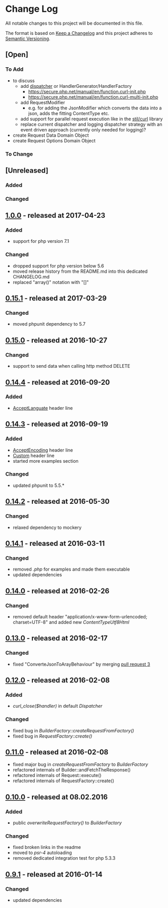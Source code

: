 # Change Log

All notable changes to this project will be documented in this file.

The format is based on [Keep a Changelog](http://keepachangelog.com/)
and this project adheres to [Semantic Versioning](http://semver.org/).

## [Open]

### To Add

* to discuss
    * add [dispatcher](https://github.com/jyggen/curl/blob/master/src/Dispatcher.php) or HandlerGenerator/HandlerFactory
        * https://secure.php.net/manual/en/function.curl-init.php
        * https://secure.php.net/manual/en/function.curl-multi-init.php
    * add RequestModifier
        * e.g. for adding the JsonModifier which converts the data into a json, adds the fitting ContentType etc.
    * add support for parallel request execution like in the [stil/curl](https://github.com/stil/curl-easy) library
    * replace current dispatcher and logging dispatcher strategy with an event driven approach (currently only needed for logging)?
* create Request Data Domain Object
* create Request Options Domain Object

### To Change

## [Unreleased]

### Added

### Changed

## [1.0.0](https://github.com/bazzline/php_component_curl/tree/1.0.0) - released at 2017-04-23

### Added

* support for php version 7.1

### Changed

* dropped support for php version below 5.6
* moved release history from the README.md into this dedicated CHANGELOG.md
* replaced "array()" notation with "[]"

## [0.15.1](https://github.com/bazzline/php_component_curl/tree/0.15.1) - released at 2017-03-29

### Changed

* moved phpunit dependency to 5.7

## [0.15.0](https://github.com/bazzline/php_component_curl/tree/0.15.0) - released at 2016-10-27

### Changed

* support to send data when calling http method DELETE

## [0.14.4](https://github.com/bazzline/php_component_curl/tree/0.14.4) - released at 2016-09-20

### Added

* [AcceptLanguate](https://github.com/bazzline/php_component_curl/blob/0.14.4/source/HeaderLine/AcceptLanguage.php) header line

## [0.14.3](https://github.com/bazzline/php_component_curl/tree/0.14.3) - released at 2016-09-19

### Added

* [AcceptEncoding](https://github.com/bazzline/php_component_curl/blob/0.14.3/source/HeaderLine/AcceptEncoding.php) header line
* [Custom](https://github.com/bazzline/php_component_curl/blob/0.14.3/source/HeaderLine/Custom.php) header line
* started more examples section

### Changed

* updated phpunit to 5.5.*

## [0.14.2](https://github.com/bazzline/php_component_curl/tree/0.14.2) - released at 2016-05-30

### Changed

* relaxed dependency to mockery

## [0.14.1](https://github.com/bazzline/php_component_curl/tree/0.14.1) - released at 2016-03-11

### Changed

* removed *.php* for examples and made them executable
* updated dependencies

## [0.14.0](https://github.com/bazzline/php_component_curl/tree/0.14.0) - released at 2016-02-26

### Changed

* removed default header "application/x-www-form-urlencoded; charset=UTF-8" and added new *ContentTypeUtf8Html*

## [0.13.0](https://github.com/bazzline/php_component_curl/tree/0.13.0) - released at 2016-02-17

### Changed

* fixed "ConverteJsonToArayBehaviour" by merging [pull request 3](https://github.com/bazzline/php_component_curl/pull/3)

## [0.12.0](https://github.com/bazzline/php_component_curl/tree/0.12.0) - released at 2016-02-08

### Added

* *curl_close($handler)* in default *Dispatcher*

### Changed

* fixed bug in *BuilderFactory::createRequestFromFactory()*
* fixed bug in *RequestFactory::create()*

## [0.11.0](https://github.com/bazzline/php_component_curl/tree/0.11.0) - released at 2016-02-08

* fixed major bug in *createRequestFromFactory* to *BuilderFactory*
* refactored internals of Builder::andFetchTheResponse()
* refactored internals of Request::execute()
* refactored internals of RequestFactory::create()

## [0.10.0](https://github.com/bazzline/php_component_curl/tree/0.10.0) - released at 08.02.2016

### Added

* public *overwriteRequestFactory()* to *BuilderFactory*

### Changed

* fixed broken links in the readme
* moved to *psr-4* autoloading
* removed dedicated integration test for php 5.3.3

## [0.9.1](https://github.com/bazzline/php_component_curl/tree/0.9.1) - released at 2016-01-14

### Changed

* updated dependencies
